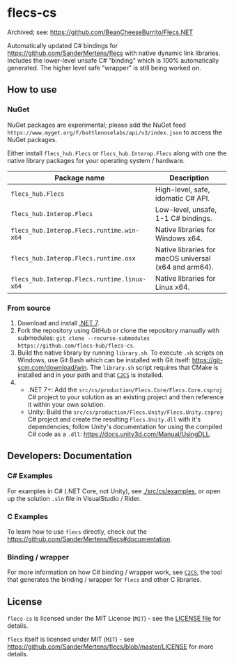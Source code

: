 # flecs-cs

Archived; see: https://github.com/BeanCheeseBurrito/Flecs.NET

Automatically updated C# bindings for https://github.com/SanderMertens/flecs with native dynamic link libraries. Includes the lower-level unsafe C# "binding" which is 100% automatically generated. The higher level safe "wrapper" is still being worked on.

## How to use

### NuGet

NuGet packages are experimental; please add the NuGet feed `https://www.myget.org/F/bottlenoselabs/api/v3/index.json` to access the NuGet packages.

Either install `flecs_hub.Flecs` or `flecs_hub.Interop.Flecs` along with one the native library packages for your operating system / hardware.

|Package name|Description|
|-|-|
|`flecs_hub.Flecs`|High-level, safe, idomatic C# API.|
|`flecs_hub.Interop.Flecs`|Low-level, unsafe, 1-1 C# bindings.|
|`flecs_hub.Interop.Flecs.runtime.win-x64`|Native libraries for Windows x64.|
|`flecs_hub.Interop.Flecs.runtime.osx`|Native libraries for macOS universal (x64 and arm64).|
|`flecs_hub.Interop.Flecs.runtime.linux-x64`|Native libraries for Linux x64.|

### From source

1. Download and install [.NET 7](https://dotnet.microsoft.com/download).
2. Fork the repository using GitHub or clone the repository manually with submodules: `git clone --recurse-submodules https://github.com/flecs-hub/flecs-cs`.
3. Build the native library by running `library.sh`. To execute `.sh` scripts on Windows, use Git Bash which can be installed with Git itself: https://git-scm.com/download/win. The `library.sh` script requires that CMake is installed and in your path and that [`C2CS`](https://github.com/bottlenoselabs/c2cs) is installed.
4. 
   - .NET 7+: Add the `src/cs/production/Flecs.Core/Flecs.Core.csproj` C# project to your solution as an existing project and then reference it within your own solution.
   - Unity: Build the `src/cs/production/Flecs.Unity/Flecs.Unity.csproj` C# project and create the resulting `Flecs.Unity.dll` with it's dependencies; follow Unity's documentation for using the compiled C# code as a `.dll`: https://docs.unity3d.com/Manual/UsingDLL.

## Developers: Documentation

### C# Examples

For examples in C# (.NET Core, not Unity), see [./src/cs/examples](https://github.com/flecs-hub/flecs-cs/tree/main/src/cs/examples), or open up the solution `.sln` file in VisualStudio / Rider.

### C Examples

To learn how to use `flecs` directly, check out the https://github.com/SanderMertens/flecs#documentation.

### Binding / wrapper

For more information on how C# binding / wrapper work, see [`C2CS`](https://github.com/lithiumtoast/c2cs), the tool that generates the binding / wrapper for `flecs` and other C libraries.

## License

`flecs-cs` is licensed under the MIT License (`MIT`) - see the [LICENSE file](LICENSE) for details.

`flecs` itself is licensed under MIT (`MIT`) - see https://github.com/SanderMertens/flecs/blob/master/LICENSE for more details.

